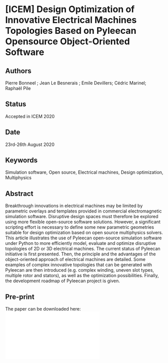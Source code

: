 [ICEM] Design Optimization of Innovative Electrical Machines Topologies Based on Pyleecan Opensource Object-Oriented Software
=============================================================================================================================

Authors
-------
Pierre Bonneel ; Jean Le Besnerais ; Emile Devillers; Cédric Marinel; Raphaël Pile

Status
------

Accepted in ICEM 2020

Date
----

23rd-26th August 2020

Keywords
--------

Simulation software, Open source, Electrical machines, Design optimization, Multiphysics

Abstract
--------

Breakthrough innovations in electrical machines may be limited by parametric overlays 
and templates provided in commercial electromagnetic simulation software. Disruptive 
design spaces must therefore be explored using more flexible open-source software solutions. 
However, a significant scripting effort is necessary to define some new parametric geometries 
suitable for design optimization based on open source multiphysics solvers. This article 
illustrates the use of Pyleecan open-source simulation software under Python to more 
efficiently model, evaluate and optimize disruptive topologies of 2D or 3D electrical machines. 
The current status of Pyleecan initiative is first presented. Then, the principle and the advantages 
of the object-oriented approach of electrical machines are detailed. Some examples of complex innovative 
topologies that can be generated with Pyleecan are then introduced (e.g. complex winding, uneven slot 
types, multiple rotor and stators), as well as the optimization possibilities. Finally, the development 
roadmap of Pyleecan project is given.

Pre-print
---------

The paper can be downloaded here:
![](_static/ICEM_2020.pdf)
